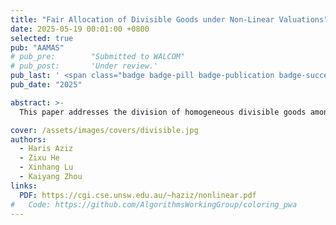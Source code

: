 ```yaml
---
title: "Fair Allocation of Divisible Goods under Non-Linear Valuations"
date: 2025-05-19 00:01:00 +0800
selected: true
pub: "AAMAS"
# pub_pre:        "Submitted to WALCOM"
# pub_post:       'Under review.'
pub_last: ' <span class="badge badge-pill badge-publication badge-success">Spotlight</span>'
pub_date: "2025"

abstract: >-
  This paper addresses the division of homogeneous divisible goods among agents with non-linear valuations. We propose an algorithm that guarantees a \(\frac{1}{2n-1}\)-MMS allocation for \(n\) agents with arbitrary non-decreasing valuations and establish the impossibility of exceeding a \(1/n\)-MMS approximation, even with one-breakpoint piecewise-constant valuations. For \(n \leq 3\), the \(1/n\) ratio is proven tight. On envy-freeness, we show that verifying the existence of an EF and Pareto optimal (PO) allocation is NP-hard for \(n\) agents and at least three goods, even with one-breakpoint piecewise-constant valuations. We complement this with a polynomial-time algorithm for checking EF and PO allocations for a single divisible good with piecewise-linear valuations.

cover: /assets/images/covers/divisible.jpg
authors:
  - Haris Aziz
  - Zixu He
  - Xinhang Lu
  - Kaiyang Zhou
links:
  PDF: https://cgi.cse.unsw.edu.au/~haziz/nonlinear.pdf
#   Code: https://github.com/AlgorithmsWorkingGroup/coloring_pwa
---
```

